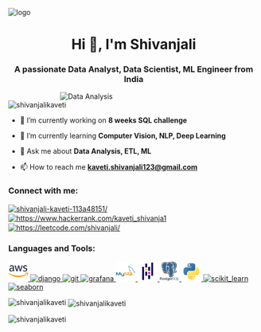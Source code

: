 ![logo](https://repository-images.githubusercontent.com/588181932/e36ec678-7984-4cdd-8e4c-a3932772ff8e)
<!-- <img align="center" src = "https://media.tenor.com/lvLaG5hPCncAAAAd/data-analysis.gif"> -->
<h1 align="center">Hi 👋, I'm Shivanjali</h1>
<h3 align="center">A passionate Data Analyst, Data Scientist, ML Engineer from India</h3>
<img align="right" alt="Data Analysis" width="400" src="https://uploads-ssl.webflow.com/5c19100c2b50073e6ee69da1/60d354d11e28ba37b767f933_Data%20points%20(1).gif">


<p align="left"> <img src="https://komarev.com/ghpvc/?username=KavetiShivanjali&label=Profile%20views&color=0e75b6&style=flat" alt="shivanjalikaveti" /> </p>

<!-- <p align="left"> <a href="https://github.com/ryo-ma/github-profile-trophy"><img src="https://github-profile-trophy.vercel.app/?username=KavetiShivanjali" alt="shivanjalikaveti" /></a> </p> -->

- 🔭 I’m currently working on **8 weeks SQL challenge**

- 🌱 I’m currently learning **Computer Vision, NLP, Deep Learning**

- 💬 Ask me about **Data Analysis, ETL, ML**

- 📫 How to reach me **kaveti.shivanjali123@gmail.com**

<h3 align="left">Connect with me:</h3>
<p align="left">
<a href="https://linkedin.com/in/shivanjali-kaveti-113a48151/" target="blank"><img align="center" src="https://raw.githubusercontent.com/rahuldkjain/github-profile-readme-generator/master/src/images/icons/Social/linked-in-alt.svg" alt="shivanjali-kaveti-113a48151/" height="30" width="40" /></a>
<a href="https://www.hackerrank.com/https://www.hackerrank.com/kaveti_shivanja1" target="blank"><img align="center" src="https://raw.githubusercontent.com/rahuldkjain/github-profile-readme-generator/master/src/images/icons/Social/hackerrank.svg" alt="https://www.hackerrank.com/kaveti_shivanja1" height="30" width="40" /></a>
<a href="https://www.leetcode.com/https://leetcode.com/shivanjali/" target="blank"><img align="center" src="https://raw.githubusercontent.com/rahuldkjain/github-profile-readme-generator/master/src/images/icons/Social/leet-code.svg" alt="https://leetcode.com/shivanjali/" height="30" width="40" /></a>
</p>

<h3 align="left">Languages and Tools:</h3>
<p align="left"> <a href="https://aws.amazon.com" target="_blank" rel="noreferrer"> <img src="https://raw.githubusercontent.com/devicons/devicon/master/icons/amazonwebservices/amazonwebservices-original-wordmark.svg" alt="aws" width="40" height="40"/> </a> <a href="https://www.djangoproject.com/" target="_blank" rel="noreferrer"> <img src="https://cdn.worldvectorlogo.com/logos/django.svg" alt="django" width="40" height="40"/> </a> <a href="https://git-scm.com/" target="_blank" rel="noreferrer"> <img src="https://www.vectorlogo.zone/logos/git-scm/git-scm-icon.svg" alt="git" width="40" height="40"/> </a> <a href="https://grafana.com" target="_blank" rel="noreferrer"> <img src="https://www.vectorlogo.zone/logos/grafana/grafana-icon.svg" alt="grafana" width="40" height="40"/> </a> <a href="https://www.mysql.com/" target="_blank" rel="noreferrer"> <img src="https://raw.githubusercontent.com/devicons/devicon/master/icons/mysql/mysql-original-wordmark.svg" alt="mysql" width="40" height="40"/> </a> <a href="https://pandas.pydata.org/" target="_blank" rel="noreferrer"> <img src="https://raw.githubusercontent.com/devicons/devicon/2ae2a900d2f041da66e950e4d48052658d850630/icons/pandas/pandas-original.svg" alt="pandas" width="40" height="40"/> </a> <a href="https://www.postgresql.org" target="_blank" rel="noreferrer"> <img src="https://raw.githubusercontent.com/devicons/devicon/master/icons/postgresql/postgresql-original-wordmark.svg" alt="postgresql" width="40" height="40"/> </a> <a href="https://www.python.org" target="_blank" rel="noreferrer"> <img src="https://raw.githubusercontent.com/devicons/devicon/master/icons/python/python-original.svg" alt="python" width="40" height="40"/> </a> <a href="https://scikit-learn.org/" target="_blank" rel="noreferrer"> <img src="https://upload.wikimedia.org/wikipedia/commons/0/05/Scikit_learn_logo_small.svg" alt="scikit_learn" width="40" height="40"/> </a> <a href="https://seaborn.pydata.org/" target="_blank" rel="noreferrer"> <img src="https://seaborn.pydata.org/_images/logo-mark-lightbg.svg" alt="seaborn" width="40" height="40"/> </a> </p>

<p><img align="left" src="https://github-readme-stats.vercel.app/api/top-langs?username=KavetiShivanjali&show_icons=true&locale=en&layout=compact" alt="shivanjalikaveti" /></p>

<p>&nbsp;<img align="center" src="https://github-readme-stats.vercel.app/api?username=KavetiShivanjali&show_icons=true&locale=en" alt="shivanjalikaveti" /></p>

<p><img align="center" src="https://github-readme-streak-stats.herokuapp.com/?user=KavetiShivanjali&" alt="shivanjalikaveti" /></p>

